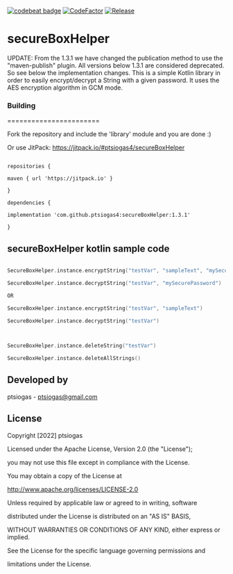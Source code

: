 [![codebeat badge](https://codebeat.co/badges/085851e5-61df-482f-a5a7-5af0cad123e7)](https://codebeat.co/projects/github-com-ptsiogas4-secureboxhelper-master)
[![CodeFactor](https://www.codefactor.io/repository/github/ptsiogas4/secureboxhelper/badge)](https://www.codefactor.io/repository/github/ptsiogas4/secureboxhelper)
[![Release](https://jitpack.io/v/ptsiogas4/secureboxhelper.svg)](https://jitpack.io/#ptsiogas4/secureboxhelper)
# secureBoxHelper
UPDATE: From the 1.3.1 we have changed the publication method to use the "maven-publish" plugin. All versions below 1.3.1 are considered deprecated.
So see below the implementation changes.
This is a simple Kotlin library in order to easily encrypt/decrypt a String with a given password. It uses the AES encryption algorithm in GCM mode.

  

### Building

=======================

Fork the repository and include the 'library' module and you are done :)

  

Or use JitPack: https://jitpack.io/#ptsiogas4/secureBoxHelper

  

```

repositories {

maven { url 'https://jitpack.io' }

}

dependencies {

implementation 'com.github.ptsiogas4:secureBoxHelper:1.3.1'

}

```

  

## secureBoxHelper kotlin sample code

```kotlin

SecureBoxHelper.instance.encryptString("testVar", "sampleText", "mySecurePassword")

SecureBoxHelper.instance.decryptString("testVar", "mySecurePassword")

OR

SecureBoxHelper.instance.encryptString("testVar", "sampleText")

SecureBoxHelper.instance.decryptString("testVar")

  

SecureBoxHelper.instance.deleteString("testVar")

SecureBoxHelper.instance.deleteAllStrings()

```

  

## Developed by

ptsiogas - <a  href='javascript:'>ptsiogas@gmail.com</a>

  

## License

Copyright [2022] ptsiogas

  

Licensed under the Apache License, Version 2.0 (the "License");

you may not use this file except in compliance with the License.

You may obtain a copy of the License at

  

http://www.apache.org/licenses/LICENSE-2.0

  

Unless required by applicable law or agreed to in writing, software

distributed under the License is distributed on an "AS IS" BASIS,

WITHOUT WARRANTIES OR CONDITIONS OF ANY KIND, either express or implied.

See the License for the specific language governing permissions and

limitations under the License.
